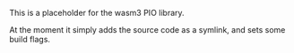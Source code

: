 This is a placeholder for the wasm3 PIO library.

At the moment it simply adds the source code as a symlink, and sets some build flags.
